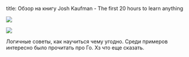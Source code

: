 title: Обзор на книгу Josh Kaufman - The first 20 hours to learn anything

![](/static/img/s79vhDyq17w.jpg)

![](/static/img/q3y_Xvclcts.jpg)

Логичные советы, как научиться чему угодно. Среди примеров интересно было прочитать про Го. Хз что еще сказать.
